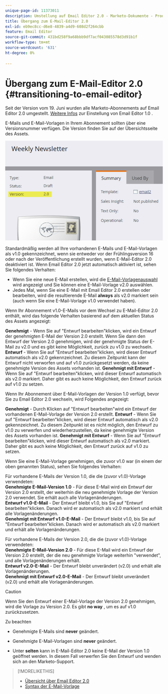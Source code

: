 ```yaml
---
unique-page-id: 11373011
description: Umstellung auf Email Editor 2.0 - Marketo-Dokumente - Produktdokumentation
title: Übergang zum E-Mail-Editor 2.0
exl-id: eb9ec8cc-d6e8-4839-a4d9-608d2f264cbb
feature: Email Editor
source-git-commit: 431bd258f9a68bbb9df7acf043085578d3d91b1f
workflow-type: tm+mt
source-wordcount: '631'
ht-degree: 0%

---
```


# Übergang zum E-Mail-Editor 2.0 {#transitioning-to-email-editor}

Seit der Version vom 19. Juni wurden alle Marketo-Abonnements auf Email Editor 2.0 umgestellt. [Weitere Infos](https://nation.marketo.com/docs/DOC-7038) zur Einstellung von Email Editor 1.0 .

E-Mails und E-Mail-Vorlagen in Ihrem Abonnement sollten über eine Versionsnummer verfügen. Die Version finden Sie auf der Übersichtsseite des Assets.

![](assets/five-5.png)

Standardmäßig werden all Ihre vorhandenen E-Mails und E-Mail-Vorlagen als v1.0 gekennzeichnet, wenn sie entweder vor der Frühlingsversion 16 oder nach der Veröffentlichung erstellt wurden, wenn E-Mail-Editor 2.0 deaktiviert ist. Wenn Email Editor 2.0 jetzt automatisch aktiviert ist, sehen Sie folgendes Verhalten:

* Wenn Sie eine neue E-Mail erstellen, wird die [E-Mail-Vorlagenauswahl](email-template-picker-overview.md) wird angezeigt und Sie können eine E-Mail-Vorlage v2.0 auswählen.
* Jedes Mal, wenn Sie eine E-Mail mit Email Editor 2.0 erstellen oder bearbeiten, wird die resultierende E-Mail **always** als v2.0 markiert sein (auch wenn Sie eine E-Mail-Vorlage v1.0 verwendet haben).

Wenn Ihr Abonnement v1.0-E-Mails vor dem Wechsel zu E-Mail-Editor 2.0 enthält, wird das folgende Verhalten basierend auf dem aktuellen Status des Assets angezeigt:

**Genehmigt** - Wenn Sie auf &quot;Entwurf bearbeiten&quot;klicken, wird ein Entwurf der genehmigten E-Mail der Version 2.0 erstellt. Wenn Sie dann den Entwurf der Version 2.0 genehmigen, wird der genehmigte Status der E-Mail zu v2.0 und es gibt keine Möglichkeit, zurück zu v1.0 zu wechseln.\
**Entwurf** - Wenn Sie auf &quot;Entwurf bearbeiten&quot;klicken, wird dieser Entwurf automatisch als v2.0 gekennzeichnet. Zu diesem Zeitpunkt kann der Entwurf nicht verworfen und auf v1.0 zurückgesetzt werden, da keine genehmigte Version des Assets vorhanden ist.
**Genehmigt mit Entwurf** - Wenn Sie auf &quot;Entwurf bearbeiten&quot;klicken, wird dieser Entwurf automatisch als v2.0 markiert. Daher gibt es auch keine Möglichkeit, den Entwurf zurück auf v1.0 zu setzen.

Wenn Ihr Abonnement über E-Mail-Vorlagen der Version 1.0 verfügt, bevor Sie zu Email Editor 2.0 wechseln, wird Folgendes angezeigt:

**Genehmigt** - Durch Klicken auf &quot;Entwurf bearbeiten&quot;wird ein Entwurf der vorhandenen E-Mail-Vorlage der Version 2.0 erstellt.
**Entwurf** - Wenn Sie auf &quot;Entwurf bearbeiten&quot;klicken, wird dieser Entwurf automatisch als v2.0 gekennzeichnet. Zu diesem Zeitpunkt ist es nicht möglich, den Entwurf zu v1.0 zu verwerfen und wiederherzustellen, da keine genehmigte Version des Assets vorhanden ist.
**Genehmigt mit Entwurf** - Wenn Sie auf &quot;Entwurf bearbeiten&quot;klicken, wird dieser Entwurf automatisch als v2.0 markiert. Daher gibt es auch keine Möglichkeit, den Entwurf zurück auf v1.0 zu setzen.

Wenn Sie eine E-Mail-Vorlage genehmigen, die zuvor v1.0 war (in einem der oben genannten Status), sehen Sie folgendes Verhalten:

Für vorhandene E-Mails der Version 1.0, die die (zuvor v1.0)-Vorlage verwendeten:\
**Genehmigte E-Mail-Version 1.0** - Für diese E-Mail wird ein Entwurf der Version 2.0 erstellt, der weiterhin die neu genehmigte Vorlage der Version 2.0 verwendet. Sie erhält auch alle Vorlagenänderungen.\
**Entwurf v1.0-E-Mail** - Der Entwurf bleibt v1.0, bis Sie auf &quot;Entwurf bearbeiten&quot;klicken. Danach wird er automatisch als v2.0 markiert und erhält alle Vorlagenänderungen.\
**Genehmigt mit Entwurf v1.0-E-Mail** - Der Entwurf bleibt v1.0, bis Sie auf &quot;Entwurf bearbeiten&quot;klicken. Danach wird er automatisch als v2.0 markiert und erhält alle Vorlagenänderungen.

Für vorhandene E-Mails der Version 2.0, die die (zuvor v1.0)-Vorlage verwendeten:\
**Genehmigte E-Mail-Version 2.0** - Für diese E-Mail wird ein Entwurf der Version 2.0 erstellt, der die neu genehmigte Vorlage weiterhin &quot;verwendet&quot;, und alle Vorlagenänderungen erhält.\
**Entwurf v2.0-E-Mail** - Der Entwurf bleibt unverändert (v2.0) und erhält alle Vorlagenänderungen.\
**Genehmigt mit Entwurf v2.0-E-Mail** - Der Entwurf bleibt unverändert (v2.0) und erhält alle Vorlagenänderungen.

>[!CAUTION]
>
>Wenn Sie den Entwurf einer E-Mail-Vorlage der Version 2.0 genehmigen, wird die Vorlage zu Version 2.0. Es gibt **no way** , um es auf v1.0 zurückzusetzen.

Zu beachten

* Genehmigte E-Mails sind **never** geändert.

* Genehmigte E-Mail-Vorlagen sind **never** geändert.

* Unter **selten** kann in E-Mail-Editor 2.0 keine E-Mail der Version 1.0 geöffnet werden. In diesem Fall verwerfen Sie den Entwurf und wenden sich an den Marketo-Support.

>[!MORELIKETHIS]
>
>* [Übersicht über Email Editor 2.0](/help/marketo/product-docs/email-marketing/general/email-editor-2/email-editor-v2-0-overview.md)
>* [Syntax der E-Mail-Vorlage](/help/marketo/product-docs/email-marketing/general/email-editor-2/email-template-syntax.md)
